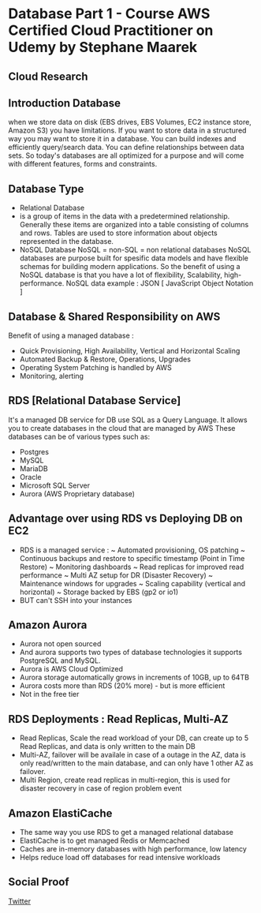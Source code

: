 
# Database Part 1 - Course AWS Certified Cloud Practitioner on Udemy by Stephane Maarek

## Cloud Research
## Introduction Database 
when we store data on disk (EBS drives, EBS Volumes, EC2 instance store, Amazon S3) you have limitations. If you want to store data in a structured way you may want to store it in a database. You can build indexes and efficiently query/search data. You can define relationships between data sets. So today's databases are all optimized for a purpose and will come with different features, forms and constraints.

## Database Type
- Relational Database 
-  is a group of items in the data with a predetermined relationship.
   Generally these items are organized into a table consisting of columns and rows.
   Tables are used to store information about objects represented in the database.
- NoSQL Database 
NoSQL = non-SQL = non relational databases 
NoSQL databases are purpose built for spesific data models and have flexible schemas for building modern applications. 
So the benefit of using a NoSQL database is that you have a lot of flexibility, Scalability, high-performance.
NoSQL data example : JSON [ JavaScript Object Notation ]
 
## Database & Shared Responsibility on AWS 
Benefit of using a managed database :
- Quick Provisioning, High Availability, Vertical and Horizontal Scaling
- Automated Backup & Restore, Operations, Upgrades
- Operating System Patching is handled by AWS
- Monitoring, alerting

## RDS [Relational Database Service]
It's a managed DB service for DB use SQL as a Query Language. It allows you to create databases in the cloud that are managed by AWS 
These databases can be of various types such as:
- Postgres
- MySQL
- MariaDB
- Oracle
- Microsoft SQL Server
- Aurora (AWS Proprietary database)

## Advantage over using RDS vs Deploying DB on EC2 
- RDS is a managed service :
 ~ Automated provisioning, OS patching
 ~ Continuous backups and restore to specific timestamp (Point in Time Restore)
 ~ Monitoring dashboards
 ~ Read replicas for improved read performance
 ~ Multi AZ setup for DR (Disaster Recovery)
 ~ Maintenance windows for upgrades
 ~ Scaling capability (vertical and horizontal)
 ~ Storage backed by EBS (gp2 or io1)
- BUT can't SSH into your instances 

## Amazon Aurora 
- Aurora not open sourced
- And aurora supports two types of database technologies it supports PostgreSQL and MySQL.
- Aurora is AWS Cloud Optimized 
- Aurora storage automatically grows in increments of 10GB, up to 64TB
- Aurora costs more than RDS (20% more) - but is more efficient 
- Not in the free tier

## RDS Deployments : Read Replicas, Multi-AZ 
- Read Replicas, Scale the read workload of your DB, can create up to 5 Read Replicas, and data is only written to the main DB 
- Multi-AZ, failover will be availale in case of a outage in the AZ, data is only read/written to the main database, and can only have 1 other AZ as failover.
- Multi Region, create read replicas in multi-region, this is used for disaster recovery in case of region problem event

## Amazon ElastiCache 
- The same way you use RDS to get a managed relational database
- ElastiCache is to get managed Redis or Memcached
- Caches are in-memory databases with high performance, low latency
- Helps reduce load off databases for read intensive workloads


## Social Proof


[Twitter](https://twitter.com/silvyameliaa_/status/1615699784903561217)
